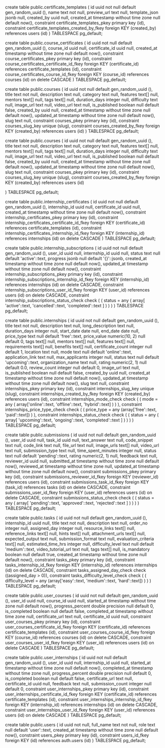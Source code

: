 create table public.certificate_templates (
  id uuid not null default gen_random_uuid (),
  name text not null,
  preview_url text null,
  template_json jsonb null,
  created_by uuid null,
  created_at timestamp without time zone null default now(),
  constraint certificate_templates_pkey primary key (id),
  constraint certificate_templates_created_by_fkey foreign KEY (created_by) references users (id)
) TABLESPACE pg_default;


create table public.course_certificates (
  id uuid not null default gen_random_uuid (),
  course_id uuid null,
  certificate_id uuid null,
  created_at timestamp without time zone null default now(),
  constraint course_certificates_pkey primary key (id),
  constraint course_certificates_certificate_id_fkey foreign KEY (certificate_id) references certificate_templates (id),
  constraint course_certificates_course_id_fkey foreign KEY (course_id) references courses (id) on delete CASCADE
) TABLESPACE pg_default;

create table public.courses (
  id uuid not null default gen_random_uuid (),
  title text not null,
  description text null,
  category text null,
  features text[] null,
  mentors text[] null,
  tags text[] null,
  duration_days integer null,
  difficulty text null,
  image_url text null,
  video_url text null,
  is_published boolean null default false,
  created_by uuid null,
  created_at timestamp without time zone null default now(),
  updated_at timestamp without time zone null default now(),
  slug text null,
  constraint courses_pkey primary key (id),
  constraint courses_slug_key unique (slug),
  constraint courses_created_by_fkey foreign KEY (created_by) references users (id)
) TABLESPACE pg_default;


create table public.courses (
  id uuid not null default gen_random_uuid (),
  title text not null,
  description text null,
  category text null,
  features text[] null,
  mentors text[] null,
  tags text[] null,
  duration_days integer null,
  difficulty text null,
  image_url text null,
  video_url text null,
  is_published boolean null default false,
  created_by uuid null,
  created_at timestamp without time zone null default now(),
  updated_at timestamp without time zone null default now(),
  slug text null,
  constraint courses_pkey primary key (id),
  constraint courses_slug_key unique (slug),
  constraint courses_created_by_fkey foreign KEY (created_by) references users (id)


) TABLESPACE pg_default;

create table public.internship_certificates (
  id uuid not null default gen_random_uuid (),
  internship_id uuid null,
  certificate_id uuid null,
  created_at timestamp without time zone null default now(),
  constraint internship_certificates_pkey primary key (id),
  constraint internship_certificates_certificate_id_fkey foreign KEY (certificate_id) references certificate_templates (id),
  constraint internship_certificates_internship_id_fkey foreign KEY (internship_id) references internships (id) on delete CASCADE
) TABLESPACE pg_default;

create table public.internship_subscriptions (
  id uuid not null default gen_random_uuid (),
  user_id uuid null,
  internship_id uuid null,
  status text null default 'active'::text,
  progress jsonb null default '{}'::jsonb,
  created_at timestamp without time zone null default now(),
  updated_at timestamp without time zone null default now(),
  constraint internship_subscriptions_pkey primary key (id),
  constraint internship_subscriptions_internship_id_fkey foreign KEY (internship_id) references internships (id) on delete CASCADE,
  constraint internship_subscriptions_user_id_fkey foreign KEY (user_id) references users (id) on delete CASCADE,
  constraint internship_subscriptions_status_check check (
    (
      status = any (
        array[
          'active'::text,
          'cancelled'::text,
          'completed'::text
        ]
      )
    )
  )
) TABLESPACE pg_default;


create table public.internships (
  id uuid not null default gen_random_uuid (),
  title text not null,
  description text null,
  long_description text null,
  duration_days integer null,
  start_date date null,
  end_date date null,
  price_type text null default 'free'::text,
  price_value numeric(10, 2) null default 0,
  tags text[] null,
  mentors text[] null,
  features text[] null,
  requirements text[] null,
  benefits text[] null,
  certificate_count integer null default 1,
  location text null,
  mode text null default 'online'::text,
  application_link text null,
  max_applicants integer null,
  status text null default 'upcoming'::text,
  organization_name text null,
  rating numeric(2, 1) null default 0.0,
  review_count integer null default 0,
  image_url text null,
  is_published boolean null default false,
  created_by uuid null,
  created_at timestamp without time zone null default now(),
  updated_at timestamp without time zone null default now(),
  slug text null,
  constraint internships_pkey primary key (id),
  constraint internships_slug_key unique (slug),
  constraint internships_created_by_fkey foreign KEY (created_by) references users (id),
  constraint internships_mode_check check (
    (
      mode = any (
        array['online'::text, 'offline'::text, 'hybrid'::text]
      )
    )
  ),
  constraint internships_price_type_check check (
    (
      price_type = any (array['free'::text, 'paid'::text])
    )
  ),
  constraint internships_status_check check (
    (
      status = any (
        array[
          'upcoming'::text,
          'ongoing'::text,
          'completed'::text
        ]
      )
    )
  )
) TABLESPACE pg_default;


create table public.submissions (
  id uuid not null default gen_random_uuid (),
  user_id uuid null,
  task_id uuid null,
  text_answer text null,
  code_snippet text null,
  code_link text null,
  file_url text null,
  image_urls text[] null,
  video_url text null,
  submission_type text null,
  time_spent_minutes integer null,
  status text null default 'pending'::text,
  rating numeric(2, 1) null,
  feedback text null,
  reviewer_id uuid null,
  submitted_at timestamp without time zone null default now(),
  reviewed_at timestamp without time zone null,
  updated_at timestamp without time zone null default now(),
  constraint submissions_pkey primary key (id),
  constraint submissions_reviewer_id_fkey foreign KEY (reviewer_id) references users (id),
  constraint submissions_task_id_fkey foreign KEY (task_id) references tasks (id) on delete CASCADE,
  constraint submissions_user_id_fkey foreign KEY (user_id) references users (id) on delete CASCADE,
  constraint submissions_status_check check (
    (
      status = any (
        array[
          'pending'::text,
          'approved'::text,
          'rejected'::text
        ]
      )
    )
  )
) TABLESPACE pg_default;


create table public.tasks (
  id uuid not null default gen_random_uuid (),
  internship_id uuid null,
  title text not null,
  description text null,
  order_no integer null,
  assigned_day integer null,
  resource_links text[] null,
  reference_links text[] null,
  hints text[] null,
  attachment_urls text[] null,
  expected_output text null,
  submission_format text null,
  evaluation_criteria text[] null,
  estimated_time_hrs integer null,
  difficulty_level text null default 'medium'::text,
  video_tutorial_url text null,
  tags text[] null,
  is_mandatory boolean null default true,
  created_at timestamp without time zone null default now(),
  constraint tasks_pkey primary key (id),
  constraint tasks_internship_id_fkey foreign KEY (internship_id) references internships (id) on delete CASCADE,
  constraint tasks_assigned_day_check check ((assigned_day > 0)),
  constraint tasks_difficulty_level_check check (
    (
      difficulty_level = any (array['easy'::text, 'medium'::text, 'hard'::text])
    )
  )
) TABLESPACE pg_default;


create table public.user_courses (
  id uuid not null default gen_random_uuid (),
  user_id uuid null,
  course_id uuid null,
  started_at timestamp without time zone null default now(),
  progress_percent double precision null default 0,
  is_completed boolean null default false,
  completed_at timestamp without time zone null,
  certificate_url text null,
  certificate_id uuid null,
  constraint user_courses_pkey primary key (id),
  constraint user_courses_certificate_id_fkey foreign KEY (certificate_id) references certificate_templates (id),
  constraint user_courses_course_id_fkey foreign KEY (course_id) references courses (id) on delete CASCADE,
  constraint user_courses_user_id_fkey foreign KEY (user_id) references users (id) on delete CASCADE
) TABLESPACE pg_default;


create table public.user_internships (
  id uuid not null default gen_random_uuid (),
  user_id uuid null,
  internship_id uuid null,
  started_at timestamp without time zone null default now(),
  completed_at timestamp without time zone null,
  progress_percent double precision null default 0,
  is_completed boolean null default false,
  certificate_url text null,
  certificate_id uuid null,
  feedback text null,
  submission_count integer null default 0,
  constraint user_internships_pkey primary key (id),
  constraint user_internships_certificate_id_fkey foreign KEY (certificate_id) references certificate_templates (id),
  constraint user_internships_internship_id_fkey foreign KEY (internship_id) references internships (id) on delete CASCADE,
  constraint user_internships_user_id_fkey foreign KEY (user_id) references users (id) on delete CASCADE
) TABLESPACE pg_default;


create table public.users (
  id uuid not null,
  full_name text not null,
  role text null default 'user'::text,
  created_at timestamp without time zone null default now(),
  constraint users_pkey primary key (id),
  constraint users_id_fkey foreign KEY (id) references auth.users (id)
) TABLESPACE pg_default;